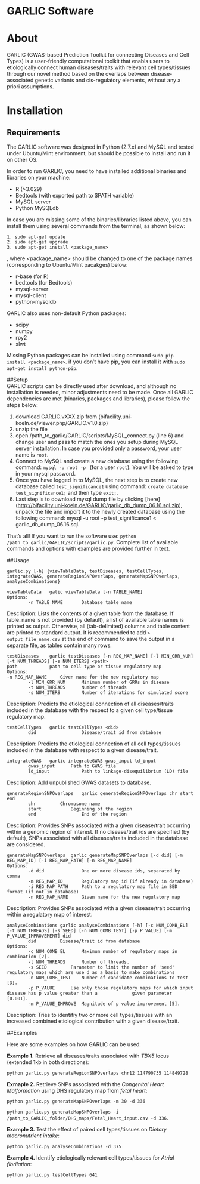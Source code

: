 # GARLIC Software
# About
GARLIC (GWAS-based Prediction Toolkit for connecting Diseases and Cell Types) is a user-friendly computational toolkit that enabls users to etiologically connect human diseases/traits with relevant cell types/tissues through our novel method based on the overlaps between disease-associated genetic variants and cis-regulatory elements, without any a priori assumptions.
# Installation
## Requirements

The GARLIC software was designed in Python (2.7.x) and MySQL and tested under Ubuntu/Mint environment, but should be possible to install and run it on other OS.

In order to run GARLIC, you need to have installed additional binaries and libraries on your machine:
* R (>3.029)
* Bedtools (with exported path to $PATH variable)
* MySQL server
* Python MySQLdb

In case you are missing some of the binaries/libraries listed above, you can install them using several commands from the terminal, as shown below:
```
1. sudo apt-get update
2. sudo apt-get upgrade
3. sudo apt-get install <package_name>
```
, where <package_name> should be changed to one of the package names (corresponding to Ubuntu/Mint pacakges) below:
* r-base  (for R)
* bedtools (for Bedtools)
* mysql-server
* mysql-client
* python-mysqldb	

GARLIC also uses non-default Python packages:
* scipy
* numpy
* rpy2
* xlwt

Missing Python packages can be installed using command ```sudo pip install <package_name>```. if you don’t have pip, you can install it with ```sudo apt-get install python-pip```.

##Setup   
GARLIC scripts can be directly used after download, and although no installation is needed, minor adjustments need to be made. 
Once all GARLIC dependencies are met (binaries, packages and libraries), please follow the steps below:

1. download GARLIC.vXXX.zip from (bifacility.uni-koeln.de/viewer.php/GARLIC.v1.0.zip)
2. unzip the file
3. open /path_to_garlic/GARLIC/scripts/MySQL_connect.py (line 6) and change user and pass to match the ones you setup during MySQL server installation. In case you provided only a password, your user name is ```root```.
4. Connect to MySQL and create a new database using the following command: ```mysql -u root -p ``` (for a user ```root```). You will be asked to type in your mysql password. 
5. Once you have logged in to MySQL, the next step is to create new database called ```test_significance1``` using command: ```create database test_significance1;``` and then type ```exit;```.
6. Last step is to download mysql dump file by clicking [here] (http://bifacility.uni-koeln.de/GARLIC/garlic_db_dump_06.16.sql.zip), unpack the file and import it to the newly created database using the following command: mysql -u root -p test_significance1 < garlic_db_dump_06.16.sql. 

That’s all! If you want to run the software use:  ```python /path_to_garlic/GARLIC/scripts/garlic.py```. Complete list of available commands and options with examples are provided further in text.

##Usage

```
garlic.py [-h] {viewTableData, testDiseases, testCellTypes, integrateGWAS, generateRegionSNPOverlaps, generateMapSNPOverlaps, analyseCombinations}
```
```
viewTableData 	galic viewTableData [-n TABLE_NAME]
Options:
  		-n TABLE_NAME  		Database table name
```
Description:
Lists the contents of a given table from the database. If table_name is not provided (by default), a list of available table names is printed as output. Otherwise, all (tab-delimited) columns and table content are printed to standard output. It is recommended to add ```> output_file_name.csv``` at the end of command to save the output in a separate file, as tables contain many rows.  
```
testDiseases 	garlic testDiseases [-n REG_MAP_NAME] [-l MIN_GRR_NUM][-t NUM_THREADS] [-s NUM_ITERS] <path>
path			path to cell type or tissue regulatory map
Options:
-n REG_MAP_NAME  	Given name for the new regulatory map
  		-l MIN_GRR_NUM   	Minimum number of GRRs in disease
  		-t NUM_THREADS   	Number of threads
  		-s NUM_ITERS     	Number of iterations for simulated score
```
Description:
		Predicts the etiological connection of all diseases/traits included in the database with the respect to a given cell type/tissue regulatory map.
```
testCellTypes 	garlic testCellTypes <did>
  		did    	     		Disease/trait id from database
```
Description:
		Predicts the etiological connection of all cell types/tissues included in the database with respect to a given disease/trait.
```
integrateGWAS	garlic integrateGWAS gwas_input ld_input
 		gwas_input 		Path to GWAS file
  		ld_input    		Path to linkage-disequilibrium (LD) file
```
Description:
Add unpublished GWAS datasets to database.
```
generateRegionSNPOverlaps	garlic generateRegionSNPOverlaps chr start end
		chr			Chromosome name
  		start     		Beginning of the region
  		end         		End of the region
```
Description:
Provides SNPs associated with a given disease/trait occurring within a genomic region of interest. If no disease/trait ids are specified (by default), SNPs associated with all diseases/traits included in the database are considered.
```
generateMapSNPOverlaps	garlic generateMapSNPOverlaps [-d did] [-m REG_MAP_ID] [-i REG_MAP_PATH] [-n REG_MAP_NAME]
Options:
  		-d did           	One or more disease ids, separated by comma
		-m REG_MAP_ID		Regulatory map id (if already in database)
  		-i REG_MAP_PATH 	Path to a regulatory map file in BED format (if not in database)
  		-n REG_MAP_NAME  	Given name for the new regulatory map
```
Description:
		Provides SNPs associated with a given disease/trait occurring within a regulatory map of interest.
```
analyseCombinations	garlic analyseCombinations [-h] [-c NUM_COMB_EL] [-t NUM_THREADS] [-s SEED] [-n NUM_COMB_TEST] [-p P_VALUE] [-m P_VALUE_IMPROVEMENT] did
  		did			Disease/trait id from database
Options:
  		-c NUM_COMB_EL		Maximum number of regulatory maps in combination [2].
  		-t NUM_THREADS		Number of threads.
  		-s SEED			Parameter to limit the number of 'seed' regulatory maps which are use d as a basis to make combinations
  		-n NUM_COMB_TEST	Number of candidate combinations to test [3].
  		-p P_VALUE		Use only those regulatory maps for which input disease has p value greater than a 		      given parameter [0.001].
  		-m P_VALUE_IMPROVE	Magnitude of p value improvement [5].
```
Description:
		Tries to identifiy two or more cell types/tissues with an increased combined etiological contribution with a given disease/trait.

##Examples

Here are some examples on how GARLIC can be used:

**Example 1.** Retrieve all diseases/traits associated with *TBX5* locus (extended 1kb in both directions):

```python garlic.py generateRegionSNPOverlaps chr12 114790735 114849728```


**Exmaple 2.** Retrieve SNPs associated with the *Congenital Heart Malformation* using DHS regulatory map from *fetal heart*:

```python garlic.py generateMapSNPOverlaps -m 30 -d 336```

```python garlic.py generateMapSNPOverlaps -i /path_to_GARLIC_folder/DHS_maps/Fetal_Heart_input.csv -d 336```.


**Example 3.** Test the effect of paired cell types/tissues on *Dietary macronutrient intake*:

```python garlic.py analyseCombinations -d 375``` 	


**Example 4.** Identify etiologically relevant cell types/tissues for *Atrial fibrilation*:

```python garlic.py testCellTypes 641``` 


